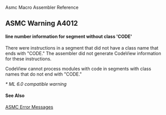 Asmc Macro Assembler Reference

## ASMC Warning A4012

#### line number information for segment without class 'CODE'

There were instructions in a segment that did not have a class name that ends with "CODE." The assembler did not generate CodeView information for these instructions.

CodeView cannot process modules with code in segments with class names that do not end with "CODE."

_* ML 6.0 compatible warning_

#### See Also

[ASMC Error Messages](readme.md)